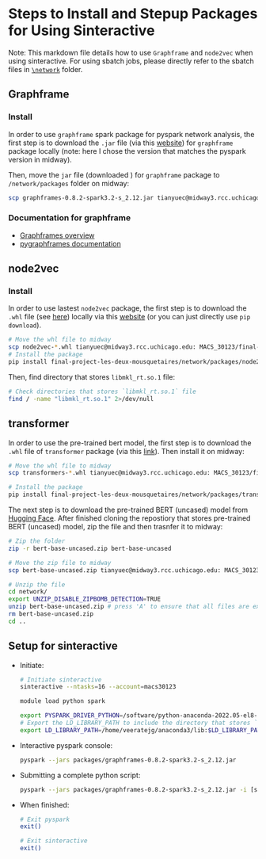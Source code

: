 # Steps to Install and Stepup Packages for Using Sinteractive
Note: This markdown file details how to use `Graphframe` and `node2vec` when using sinteractive. For using sbatch jobs, please directly refer to the sbatch files in [`\network`](\network) folder.

## Graphframe
### Install
In order to use `graphframe` spark package for pyspark network analysis, the first step is to download the `.jar` file (via this [website](https://spark-packages.org/package/graphframes/graphframes)) for `graphframe` package locally (note: here I chose the version that matches the pyspark version in midway).

Then, move the `jar` file (downloaded ) for `graphframe` package to `/network/packages` folder on midway:
```bash
scp graphframes-0.8.2-spark3.2-s_2.12.jar tianyuec@midway3.rcc.uchicago.edu:MACS_30123/final-project-les-deux-mousquetaires/network/packages
```
### Documentation for graphframe
- [Graphframes overview](https://graphframes.github.io/graphframes/docs/_site/index.html)
- [pygraphframes documentation](https://graphframes.github.io/graphframes/docs/_site/api/python/graphframes.html)

## node2vec
### Install
In order to use lastest `node2vec` package, the first step is to download the `.whl` file (see [here](final-project-les-deux-mousquetaires/network/node2vec-0.4.6-py3-none-any.whl)) locally via this [website](https://pypi.org/project/node2vec/#files) (or you can just directly use `pip download`).

```bash
# Move the whl file to midway
scp node2vec-*.whl tianyuec@midway3.rcc.uchicago.edu: MACS_30123/final-project-les-deux-mousquetaires/network/packages
# Install the package
pip install final-project-les-deux-mousquetaires/network/packages/node2vec-*.whl
```

Then, find directory that stores `libmkl_rt.so.1` file: 
```bash
# Check directories that stores `libmkl_rt.so.1` file
find / -name "libmkl_rt.so.1" 2>/dev/null
```

## transformer
In order to use the pre-trained bert model, the first step is to download the `.whl` file of `transformer` package (via this [link](https://pypi.org/project/transformers/#files)). Then install it on midway:
```bash
# Move the whl file to midway
scp transformers-*.whl tianyuec@midway3.rcc.uchicago.edu: MACS_30123/final-project-les-deux-mousquetaires/network/packages

# Install the package
pip install final-project-les-deux-mousquetaires/network/packages/transformers-*.whl
```

The next step is to download the pre-trained BERT (uncased) model from [Hugging Face](https://huggingface.co/google-bert/bert-base-uncased). After finished cloning the repostiory that stores pre-trained BERT (uncased) model, zip the file and then trasnfer it to midway:
```bash
# Zip the folder
zip -r bert-base-uncased.zip bert-base-uncased

# Move the zip file to midway
scp bert-base-uncased.zip tianyuec@midway3.rcc.uchicago.edu: MACS_30123/final-project-les-deux-mousquetaires/network

# Unzip the file
cd network/
export UNZIP_DISABLE_ZIPBOMB_DETECTION=TRUE
unzip bert-base-uncased.zip # press 'A' to ensure that all files are extracted and are okay with overwriting any duplicates
rm bert-base-uncased.zip
cd ..
```

## Setup for sinteractive
- Initiate:
    ```bash
    # Initiate sinteractive
    sinteractive --ntasks=16 --account=macs30123

    module load python spark

    export PYSPARK_DRIVER_PYTHON=/software/python-anaconda-2022.05-el8-x86_64/bin/python3
    # Export the LD_LIBRARY_PATH to include the directory that stores `libmkl_rt.so.1` file
    export LD_LIBRARY_PATH=/home/veeratejg/anaconda3/lib:$LD_LIBRARY_PATH
    ```
- Interactive pyspark console:
    ```bash
    pyspark --jars packages/graphframes-0.8.2-spark3.2-s_2.12.jar
    ```

- Submitting a complete python script:
    ```bash
    pyspark --jars packages/graphframes-0.8.2-spark3.2-s_2.12.jar -i [specific python script]
    ```

- When finished:
    ```bash
    # Exit pyspark
    exit()

    # Exit sinteractive
    exit()
    ```